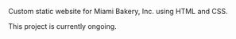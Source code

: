 
Custom static website for Miami Bakery, Inc. using HTML and CSS.

This project is currently ongoing.
